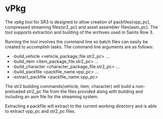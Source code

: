 # vPkg

The vpkg tool for SR3 is designed to allow creation of packfiles(vpp_pc), compressed streaming files(sr2_pc) and asset assembler files(asm_pc). The tool supports extraction and building of the archives used in Saints Row 3.

Running the tool involves the command line so batch files can easily be created to accomplish tasks. The command line arguments are as follows:

- -build_vehicle <vehicle_package_file.str2_pc> <filename1> <filename2> …
- -build_item <item_package_file.str2_pc> <filename1> <filename2> …
- -build_character <character_package_file.str2_pc> <filename1> <filename2> …
- -build_packfile <packfile_name.vpp_pc> <filename1> <filename2> …
- -extract_packfile <packfile_name.vpp_pc>

The str2 building commands(vehicle, item, character) will build a non-preloaded str2_pc file from the files provided along with building and including an asm file for the streaming system.

Extracting a packfile will extract to the current working directory and is able to extract vpp_pc and str2_pc files.